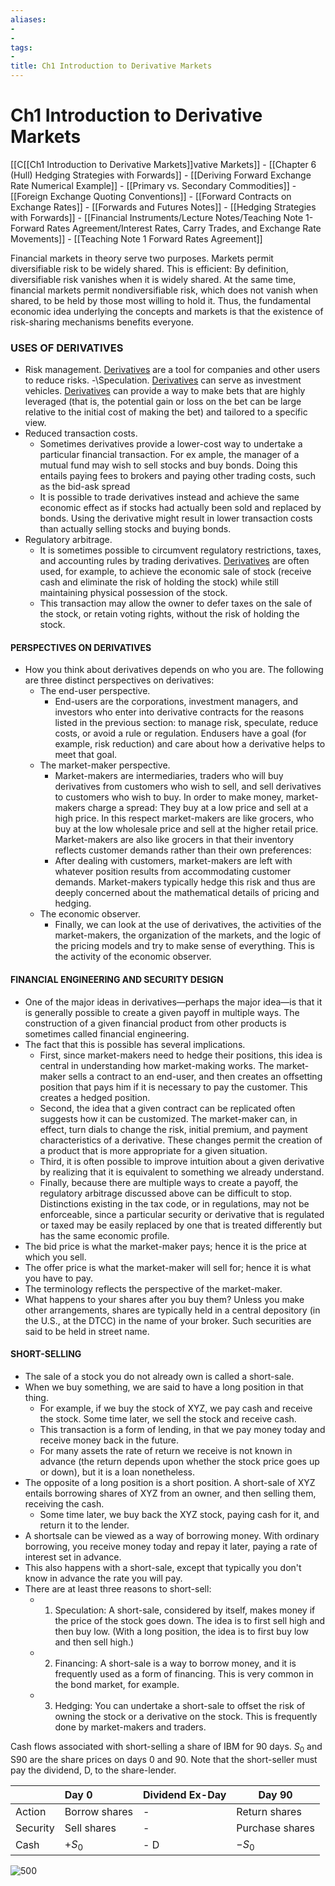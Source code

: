 ```yaml
---
aliases:
- 
- 
tags:
- 
title: Ch1 Introduction to Derivative Markets
---
```

# Ch1 Introduction to Derivative Markets

[[C[[Ch1 Introduction to Derivative Markets]]vative Markets]]
	- [[Chapter 6 (Hull) Hedging Strategies with Forwards]]
	- [[Deriving Forward Exchange Rate Numerical Example]]
	- [[Primary vs. Secondary Commodities]]
	- [[Foreign Exchange Quoting Conventions]]
	- [[Forward Contracts on Exchange Rates]]
	- [[Forwards and Futures Notes]]
	- [[Hedging Strategies with Forwards]]
	- [[Financial Instruments/Lecture Notes/Teaching Note 1- Forward Rates Agreement/Interest Rates,  Carry Trades,  and Exchange Rate Movements]]
	- [[Teaching Note 1 Forward Rates Agreement]]

Financial markets in theory serve two purposes. Markets permit diversifiable risk to be widely shared. This is efficient: By definition,  diversifiable risk vanishes when it is widely shared. At the same time,  financial markets permit nondiversifiable risk,  which does not vanish when shared,  to be held by those most willing to hold it. Thus,  the fundamental economic idea underlying the concepts and markets is that the existence of risk-sharing mechanisms benefits everyone.

### USES OF DERIVATIVES
- Risk management. [Derivatives](Derivatives.md) are a tool for companies and other users to reduce risks.
-\Speculation. [Derivatives](Derivatives.md) can serve as investment vehicles. [Derivatives](Derivatives.md) can provide a way to make bets that are highly leveraged (that is,  the potential gain or loss on the bet can be large relative to the initial cost of making the bet) and tailored to a specific view.
- Reduced transaction costs.
	- Sometimes derivatives provide a lower-cost way to undertake a particular financial transaction. For ex ample,  the manager of a mutual fund may wish to sell stocks and buy bonds. Doing this entails paying fees to brokers and paying other trading costs,  such as the bid-ask spread
	- It is possible to trade derivatives instead and achieve the same economic effect as if stocks had actually been sold and replaced by bonds. Using the derivative might result in lower transaction costs than actually selling stocks and buying bonds.
- Regulatory arbitrage.
	- It is sometimes possible to circumvent regulatory restrictions,  taxes,  and accounting rules by trading derivatives. [Derivatives](Derivatives.md) are often used,  for example,  to achieve the economic sale of stock (receive cash and eliminate the risk of holding the stock) while still maintaining physical possession of the stock.
	- This transaction may allow the owner to defer taxes on the sale of the stock,  or retain voting rights,  without the risk of holding the stock.

#### PERSPECTIVES ON DERIVATIVES
- How you think about derivatives depends on who you are. The following are three distinct perspectives on derivatives:
	- The end-user perspective.
		- End-users are the corporations,  investment managers,  and investors who enter into derivative contracts for the reasons listed in the previous section: to manage risk,  speculate,  reduce costs,  or avoid a rule or regulation. Endusers have a goal (for example,  risk reduction) and care about how a derivative helps to meet that goal.
	- The market-maker perspective.
		- Market-makers are intermediaries,  traders who will buy derivatives from customers who wish to sell,  and sell derivatives to customers who wish to buy. In order to make money,  market-makers charge a spread: They buy at a low price and sell at a high price. In this respect market-makers are like grocers,  who buy at the low wholesale price and sell at the higher retail price. Market-makers are also like grocers in that their inventory reflects customer demands rather than their own preferences:
		- After dealing with customers,  market-makers are left with whatever position results from accommodating customer demands. Market-makers typically hedge this risk and thus are deeply concerned about the mathematical details of pricing and hedging.
	- The economic observer.
		- Finally,  we can look at the use of derivatives,  the activities of the market-makers,  the organization of the markets,  and the logic of the pricing models and try to make sense of everything. This is the activity of the economic observer.

#### FINANCIAL ENGINEERING AND SECURITY DESIGN
- One of the major ideas in derivatives—perhaps the major idea—is that it is generally possible to create a given payoff in multiple ways. The construction of a given financial product from other products is sometimes called financial engineering.
- The fact that this is possible has several implications.
	- First,  since market-makers need to hedge their positions,  this idea is central in understanding how market-making works. The market-maker sells a contract to an end-user,  and then creates an offsetting position that pays him if it is necessary to pay the customer. This creates a hedged position.
	- Second,  the idea that a given contract can be replicated often suggests how it can be customized. The market-maker can,  in effect,  turn dials to change the risk,  initial premium,  and payment characteristics of a derivative. These changes permit the creation of a product that is more appropriate for a given situation.
	- Third,  it is often possible to improve intuition about a given derivative by realizing that it is equivalent to something we already understand.
	- Finally,  because there are multiple ways to create a payoff,  the regulatory arbitrage discussed above can be difficult to stop. Distinctions existing in the tax code,  or in regulations,  may not be enforceable,  since a particular security or derivative that is regulated or taxed may be easily replaced by one that is treated differently but has the same economic profile.
- The bid price is what the market-maker pays; hence it is the price at which you sell.
- The offer price is what the market-maker will sell for; hence it is what you have to pay.
- The terminology reflects the perspective of the market-maker.
- What happens to your shares after you buy them? Unless you make other arrangements,  shares are typically held in a central depository (in the U.S.,  at the DTCC) in the name of your broker. Such securities are said to be held in street name.

#### SHORT-SELLING
- The sale of a stock you do not already own is called a short-sale.
- When we buy something,  we are said to have a long position in that thing.
	- For example,  if we buy the stock of XYZ,  we pay cash and receive the stock. Some time later,  we sell the stock and receive cash.
	- This transaction is a form of lending,  in that we pay money today and receive money back in the future.
	- For many assets the rate of return we receive is not known in advance (the return depends upon whether the stock price goes up or down),  but it is a loan nonetheless.
- The opposite of a long position is a short position. A short-sale of XYZ entails borrowing shares of XYZ from an owner,  and then selling them,  receiving the cash.
	- Some time later,  we buy back the XYZ stock,  paying cash for it,  and return it to the lender.
- A shortsale can be viewed as a way of borrowing money. With ordinary borrowing,  you receive money today and repay it later,  paying a rate of interest set in advance.
- This also happens with a short-sale,  except that typically you don't know in advance the rate you will pay.
- There are at least three reasons to short-sell:
	- 1. Speculation: A short-sale,  considered by itself,  makes money if the price of the stock goes down. The idea is to first sell high and then buy low. (With a long position,  the idea is to first buy low and then sell high.)
	- 2. Financing: A short-sale is a way to borrow money, and it is frequently used as a form of financing. This is very common in the bond market,  for example.
	- 3. Hedging: You can undertake a short-sale to offset the risk of owning the stock or a derivative on the stock. This is frequently done by market-makers and traders.

Cash flows associated with short-selling a share of IBM for 90 days. $S_0$ and S90 are the share prices on days 0 and 90. Note that the short-seller must pay the dividend,  D,  to the share-lender.

|  | Day 0 | Dividend Ex-Day | Day 90 |
| :--- | :--- | :--- | ---- |
| Action | Borrow shares | - | Return shares |
| Security | Sell shares | - | Purchase shares |
| Cash | $+S_0$ | - D | $-S_0$ |

 ![500](IMG-20240913171226948.png)
